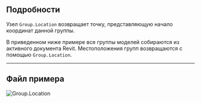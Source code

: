 ## Подробности
Узел `Group.Location` возвращает точку, представляющую начало координат данной группы.

В приведенном ниже примере все группы моделей собираются из активного документа Revit. Местоположения групп возвращаются с помощью `Group.Location`.

___
## Файл примера

![Group.Location](./Revit.Elements.Group.Location_img.jpg)

